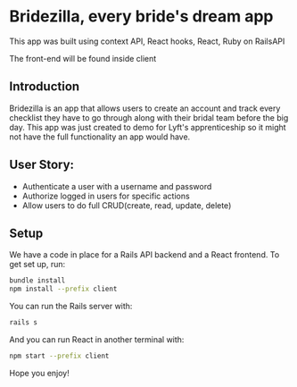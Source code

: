 # Bridezilla, every bride's dream app 
This app was built using context API, React hooks, React, Ruby on RailsAPI 

The front-end will be found inside client

## Introduction
Bridezilla is an app that allows users to create an account and track every checklist they have to go through along with their bridal team before the big day. This app was just created to demo for Lyft's apprenticeship so it might not have the full functionality an app would have.  

## User Story:

- Authenticate a user with a username and password
- Authorize logged in users for specific actions
- Allow users to do full CRUD(create, read, update, delete)

## Setup

We have a code in place for a Rails API backend and a React frontend. To get set up, run:

```sh
bundle install
npm install --prefix client
```

You can run the Rails server with:

```sh
rails s
```

And you can run React in another terminal with:

```sh
npm start --prefix client
```


Hope you enjoy!